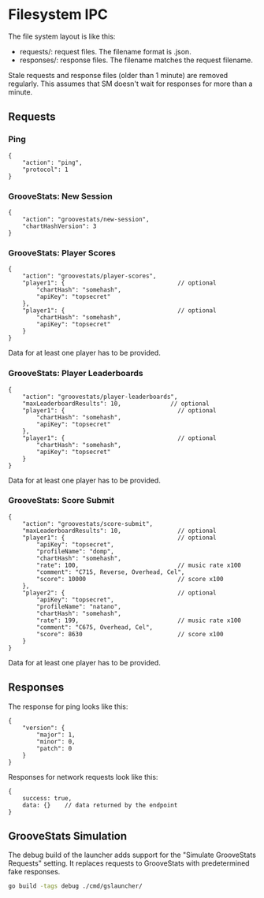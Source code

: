 # Filesystem IPC

The file system layout is like this:

- requests/: request files. The filename format is <id>.json.
- responses/: response files. The filename matches the request filename.

Stale requests and response files (older than 1 minute) are removed regularly.
This assumes that SM doesn't wait for responses for more than a minute.


## Requests

### Ping

```jsonc
{
    "action": "ping",
    "protocol": 1
}
```


### GrooveStats: New Session

```jsonc
{
    "action": "groovestats/new-session",
    "chartHashVersion": 3
}
```


### GrooveStats: Player Scores

```jsonc
{
    "action": "groovestats/player-scores",
    "player1": {                                // optional
        "chartHash": "somehash",
        "apiKey": "topsecret"
    },
    "player1": {                                // optional
        "chartHash": "somehash",
        "apiKey": "topsecret"
    }
}
```

Data for at least one player has to be provided.


### GrooveStats: Player Leaderboards

```jsonc
{
    "action": "groovestats/player-leaderboards",
    "maxLeaderboardResults": 10,              // optional
    "player1": {                                // optional
        "chartHash": "somehash",
        "apiKey": "topsecret"
    },
    "player1": {                                // optional
        "chartHash": "somehash",
        "apiKey": "topsecret"
    }
}
```

Data for at least one player has to be provided.


### GrooveStats: Score Submit

```jsonc
{
    "action": "groovestats/score-submit",
    "maxLeaderboardResults": 10,                // optional
    "player1": {                                // optional
        "apiKey": "topsecret",
        "profileName": "domp",
        "chartHash": "somehash",
        "rate": 100,                            // music rate x100
        "comment": "C715, Reverse, Overhead, Cel",
        "score": 10000                          // score x100
    },
    "player2": {                                // optional
        "apiKey": "topsecret",
        "profileName": "natano",
        "chartHash": "somehash",
        "rate": 199,                            // music rate x100
        "comment": "C675, Overhead, Cel",
        "score": 8630                           // score x100
    }
}
```

Data for at least one player has to be provided.


## Responses

The response for ping looks like this:

```jsonc
{
    "version": {
        "major": 1,
        "minor": 0,
        "patch": 0
    }
}
```

Responses for network requests look like this:

```jsonc
{
    success: true,
    data: {}    // data returned by the endpoint
}
```


## GrooveStats Simulation

The debug build of the launcher adds support for the "Simulate GrooveStats
Requests" setting. It replaces requests to GrooveStats with predetermined fake
responses.

```sh
go build -tags debug ./cmd/gslauncher/
```
